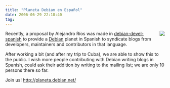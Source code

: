 ```yaml
---
title: "Planeta Debian en Español"
date: 2006-06-29 22:18:40
tag: 
---
```

<p><img align="right" src="http://planeta.debian.net/images/debian.png"/>Recently, a proposal by Alejandro Ríos was made in <a target="_blank" href="http://lists.debian.org/debian-devel-spanish">debian-devel-spanish</a> to provide a <a target="_blank" href="http://www.debian.org/">Debian</a> planet in Spanish to syndicate blogs from developers, maintainers and contributors in that language.</p>

<p>After working a bit (and after my trip to Cuba), we are able to show this to the public. I wish more people contributing with Debian writing blogs in Spanish, could ask their addition by writing to the mailing list; we are only 10 persons there so far.</p>

<p>Join us! <a target="_blank" href="http://planeta.debian.net/"><a href="http://planeta.debian.net/">http://planeta.debian.net/</a></a></p>
